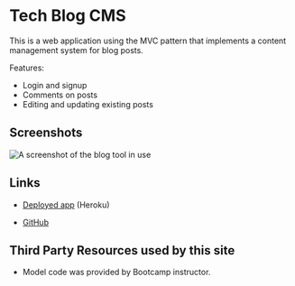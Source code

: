 # Tech Blog CMS

This is a web application using the MVC pattern that implements
a content management system for blog posts.

Features:

* Login and signup 
* Comments on posts
* Editing and updating existing posts

## Screenshots

![A screenshot of the blog tool in use](./screenshot.png)

## Links

* [Deployed app](https://queen-tech-blog-53a06a73caf8.herokuapp.com/) (Heroku)

* [GitHub](https://github.com/queendoescode/tech-blog)

## Third Party Resources used by this site

* Model code was provided by Bootcamp instructor.

